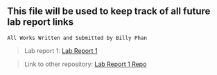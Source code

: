 ## This file will be used to keep track of all future lab report links

`All Works Written and Submitted by Billy Phan` 

>Lab report 1: [Lab Report 1](https://b-ianphan.github.io/lab-report-1/lab-report-1-week-2.html)

>Link to other repository: [Lab Report 1 Repo](https://github.com/b-ianphan/lab-report-1.git)
